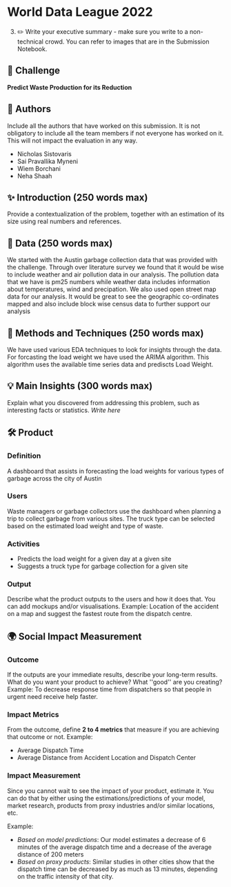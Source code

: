 # World Data League 2022

3. ✏️ Write your executive summary - make sure you write to a non-technical crowd. You can refer to images that are in the Submission Notebook.

## 🎯 Challenge
**Predict Waste Production for its Reduction**

## 👥 Authors
Include all the authors that have worked on this submission. It is not obligatory to include all the team members if not everyone has worked on it. This will not impact the evaluation in any way.
* Nicholas Sistovaris
* Sai Pravallika Myneni
* Wiem Borchani
* Neha Shaah

## ✨ Introduction (250 words max)
Provide a contextualization of the problem, together with an estimation of its size using real numbers and references.


## 🔢 Data (250 words max)
We started with the Austin garbage collection data that was provided with the challenge. Through over literature survey we found that it would be wise to include weather and air pollution data in our analysis. The pollution data that we have is pm25 numbers while weather data includes information about temperatures, wind and precipation. We also used open street map data for our analysis. It would be great to see the geographic co-ordinates mapped and also include block wise census data to further support our analysis

## 🧮 Methods and Techniques (250 words max)
We have used various EDA techniques to look for insights through the data. For forcasting the load weight we have used the ARIMA algorithm. This algorithm uses the available time series data and prediscts Load Weight. 

## 💡 Main Insights (300 words max)
Explain what you discovered from addressing this problem, such as interesting facts or statistics.
*Write here*

## 🛠️ Product
### Definition
A dashboard that assists in forecasting the load weights for various types of garbage across the city of Austin

### Users
Waste managers or garbage collectors use the dashboard when planning a trip to collect garbage from various sites. The truck type can be selected based on the estimated load weight and type of waste. 

### Activities
* Predicts the load weight for a given day at a given site
* Suggests a truck type for garbage collection for a given site

### Output
Describe what the product outputs to the users and how it does that. You can add mockups and/or visualisations.
Example: Location of the accident on a map and suggest the fastest route from the dispatch centre.

## 🌍 Social Impact Measurement
### Outcome
If the outputs are your immediate results, describe your long-term results. What do you want your product to achieve? What ''good'' are you creating?
Example: To decrease response time from dispatchers so that people in urgent need receive help faster.

### Impact Metrics
From the outcome, define **2 to 4 metrics** that measure if you are achieving that outcome or not.
Example:
* Average Dispatch Time
* Average Distance from Accident Location and Dispatch Center

### Impact Measurement
Since you cannot wait to see the impact of your product, estimate it. You can do that by either using the estimations/predictions of your model, market research, products from proxy industries and/or similar locations, etc.

Example:
* *Based on model predictions*: Our model estimates a decrease of 6 minutes of the average dispatch time and a decrease of the average distance of 200 meters
* *Based on proxy products*: Similar studies in other cities show that the dispatch time can be decreased by as much as 13 minutes, depending on the traffic intensity of that city.
